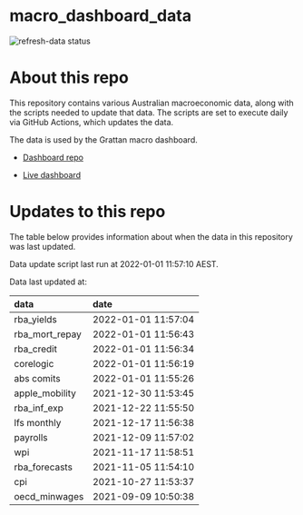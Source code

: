 
<!-- README.md is generated from README.Rmd. Please edit that file -->

# macro\_dashboard\_data

<!-- badges: start -->

![refresh-data
status](https://github.com/grattan/macro_dashboard_data/workflows/refresh-data/badge.svg)

<!-- badges: end -->

# About this repo

This repository contains various Australian macroeconomic data, along
with the scripts needed to update that data. The scripts are set to
execute daily via GitHub Actions, which updates the data.

The data is used by the Grattan macro dashboard.

  - [Dashboard repo](https://github.com/grattan/macrodashboard)

  - [Live dashboard](https://mattcowgill.shinyapps.io/macrodashboard/)

# Updates to this repo

The table below provides information about when the data in this
repository was last updated.

Data update script last run at 2022-01-01 11:57:10 AEST.

Data last updated at:

| data             | date                |
| :--------------- | :------------------ |
| rba\_yields      | 2022-01-01 11:57:04 |
| rba\_mort\_repay | 2022-01-01 11:56:43 |
| rba\_credit      | 2022-01-01 11:56:34 |
| corelogic        | 2022-01-01 11:56:19 |
| abs comits       | 2022-01-01 11:55:26 |
| apple\_mobility  | 2021-12-30 11:53:45 |
| rba\_inf\_exp    | 2021-12-22 11:55:50 |
| lfs monthly      | 2021-12-17 11:56:38 |
| payrolls         | 2021-12-09 11:57:02 |
| wpi              | 2021-11-17 11:58:51 |
| rba\_forecasts   | 2021-11-05 11:54:10 |
| cpi              | 2021-10-27 11:53:37 |
| oecd\_minwages   | 2021-09-09 10:50:38 |
